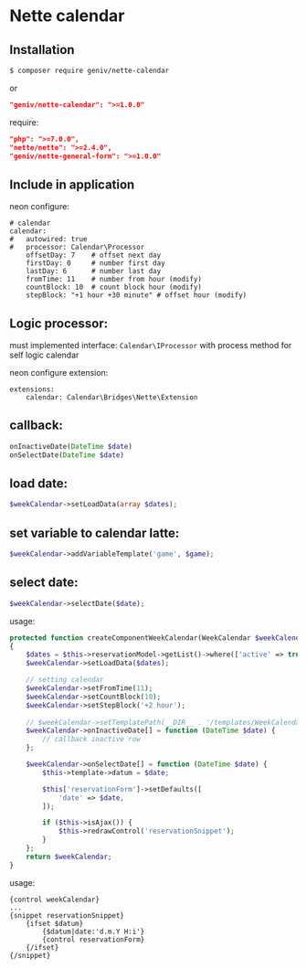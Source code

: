 Nette calendar
==============

Installation
------------
```sh
$ composer require geniv/nette-calendar
```
or
```json
"geniv/nette-calendar": ">=1.0.0"
```

require:
```json
"php": ">=7.0.0",
"nette/nette": ">=2.4.0",
"geniv/nette-general-form": ">=1.0.0"
```

Include in application
----------------------
neon configure:
```neon
# calendar
calendar:
#   autowired: true
#   processor: Calendar\Processor
    offsetDay: 7    # offset next day
    firstDay: 0     # number first day
    lastDay: 6      # number last day
    fromTime: 11    # number from hour (modify)
    countBlock: 10  # count block hour (modify)
    stepBlock: "+1 hour +30 minute" # offset hour (modify)
```

Logic processor:
----------------
must implemented interface: `Calendar\IProcessor` with process method for self logic calendar

neon configure extension:
```neon
extensions:
    calendar: Calendar\Bridges\Nette\Extension
```

callback:
---------
```php
onInactiveDate(DateTime $date)
onSelectDate(DateTime $date)
```

load date:
----------
```php
$weekCalendar->setLoadData(array $dates);
```

set variable to calendar latte:
-------------------------------
```php
$weekCalendar->addVariableTemplate('game', $game);
```

select date:
------------
```php
$weekCalendar->selectDate($date);
```

usage:
```php
protected function createComponentWeekCalendar(WeekCalendar $weekCalendar): WeekCalendar
{
    $dates = $this->reservationModel->getList()->where(['active' => true])->fetchPairs('id', 'date');
    $weekCalendar->setLoadData($dates);

    // setting calendar
    $weekCalendar->setFromTime(11);
    $weekCalendar->setCountBlock(10);
    $weekCalendar->setStepBlock('+2 hour');
    
    // $weekCalendar->setTemplatePath(__DIR__ . '/templates/WeekCalendar.latte');
    $weekCalendar->onInactiveDate[] = function (DateTime $date) {
        // callback inactive row
    };

    $weekCalendar->onSelectDate[] = function (DateTime $date) {
        $this->template->datum = $date;

        $this['reservationForm']->setDefaults([
            'date' => $date,
        ]);

        if ($this->isAjax()) {
            $this->redrawControl('reservationSnippet');
        }
    };
    return $weekCalendar;
}
```

usage:
```latte
{control weekCalendar}
...
{snippet reservationSnippet}
    {ifset $datum}
        {$datum|date:'d.m.Y H:i'}
        {control reservationForm}
    {/ifset}
{/snippet}
```
